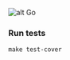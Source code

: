 ![alt Go](https://img.shields.io/github/go-mod/go-version/gobackpack/jwt)

### Run tests
```shell
make test-cover
```
